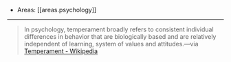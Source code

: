 
- Areas: [[areas.psychology]]

---

> In psychology, temperament broadly refers to consistent individual differences in behavior that are biologically based and are relatively independent of learning, system of values and attitudes.—via [Temperament - Wikipedia](https://en.wikipedia.org/wiki/Temperament)
